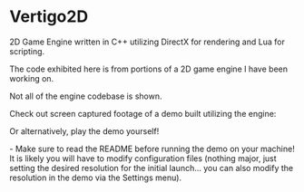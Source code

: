 Vertigo2D
=========

2D Game Engine written in C++ utilizing DirectX for rendering and Lua for scripting.


The code exhibited here is from portions of a 2D game engine I have been working on.

Not all of the engine codebase is shown. 

Check out screen captured footage of a demo built utilizing the engine:
<LINK HERE>

Or alternatively, play the demo yourself!
<LINK HERE>
  - Make sure to read the README before running the demo on your machine! It is likely you will have to modify configuration files (nothing major, just setting the desired resolution for the initial launch... you can also modify the resolution in the demo via the Settings menu).
